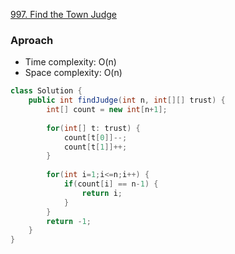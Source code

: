 
[997. Find the Town Judge](https://leetcode.com/problems/find-the-town-judge/)

### Aproach 

- Time complexity: O(n)
- Space complexity: O(n)

```java
class Solution {
    public int findJudge(int n, int[][] trust) {
        int[] count = new int[n+1];
        
        for(int[] t: trust) {
            count[t[0]]--;
            count[t[1]]++;
        }
        
        for(int i=1;i<=n;i++) {
            if(count[i] == n-1) {
                return i;
            }
        }
        return -1;
    }
}
```